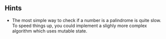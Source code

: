 ## Hints
- The most simple way to check if a number is a palindrome is quite slow. To speed things up, you could implement a slighly more complex algorithm which uses mutable state.
